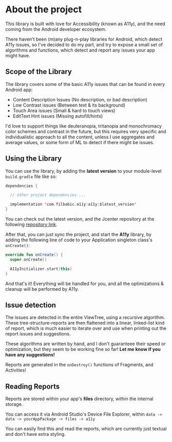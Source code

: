 # About the project

This library is built with love for Accessibility (known as A11y), and the need coming from the Android developer ecosystem.

There haven't been (m)any plug-n-play libraries for Android, which detect A11y issues, so I've decided to do my part, and try to expose a small set of algorithms and functions, which detect and report any issues your app might have.


## Scope of the Library

The library covers some of the basic A11y issues that can be found in every Android app:

- Content Description Issues (No description, or bad description)
- Low Contrast issues (Between text & its background)
- Touch Area issues (Small & hard to touch views)
- EditText Hint issues (Missing autofill/hints)

I'd love to support things like deuteranopia, tritanopia and monochromacy color schemes and contrast in the future, but this requires very specific and individualistic approach to all the content, unless I use aggregates and average values, or some form of ML to detect if there might be issues.

## Using the Library

You can use the library, by adding the **latest version** to your module-level `build.gradle` file like so:

```kotlin
dependencies {

  // other project dependencies ...

  implementation 'com.filbabic.a11y:a11y:$latest_version'
}
```

You can check out the latest version, and the Jcenter repository at the following [repository link](https://bintray.com/beta/#/filbabic/A11y/com.filbabic.a11y?tab=overview).

After that, you can just sync the project, and start the **A11y** library, by adding the following line of code to your Application singleton class's `onCreate()`:

```kotlin
override fun onCreate() {
  super.onCreate()

  A11yInitializer.start(this)
}
```

And that's it! Everything will be handled for you, and all the optimizations & cleanup will be performed by A11y.

## Issue detection

The issues are detected in the entire ViewTree, using a recursive algorithm. These tree-structure-reports are then flattened into a linear, linked-list kind of report, which is much easier to iterate over and use when printing out the report issues and suggestions.

These algorithms are written by hand, and I don't guaranteee their speed or optimization, but they seem to be working fine so far! **Let me know if you have any suggestions!**

Reports are generated in the `onDestroy()` functions of Fragments, and Activities!

## Reading Reports

Reports are stored within your app's **files** directory, within the internal storage.

You can access it via Android Studio's Device File Explorer, within `data -> data -> yourAppPackage -> files -> a11y`

You can easily find this and read the reports, which are currently just textual and don't have extra styling.